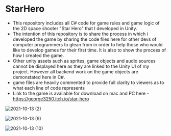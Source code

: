# StarHero
- This repository includes all C# code for game rules and game logic of the 2D space shooter "Star Hero" that I developed in Unity.
- The intention of this repository is to share the process in which i developed the game by sharing the code files here for other devs of computer programmers to glean from in order to help those who would like to develop games for their first time. It is also to show the process of how I created the game.
- Other unity assets such as sprites, game objects and audio sources cannot be displayed here as they are linked to the Unity UI of my project. However all backend work on the game objects are demonstated here in C#.
- game files are heavily commented to provide full clarity to viewers as to what each line of code represents 
- Link to the game is available for download on mac and PC here - https://george3250.itch.io/star-hero

![2021-10-13 (2)](https://user-images.githubusercontent.com/74068914/137222537-6d957ae7-8c92-4d87-9ba9-43b979341f0e.png)

![2021-10-13 (9)](https://user-images.githubusercontent.com/74068914/137222740-22c8c704-5760-4026-bf14-2ac44fe02a4f.png)

![2021-10-13 (10)](https://user-images.githubusercontent.com/74068914/137222785-31ba2ebf-a2a5-47af-ab04-1febd4ca6ccb.png)
